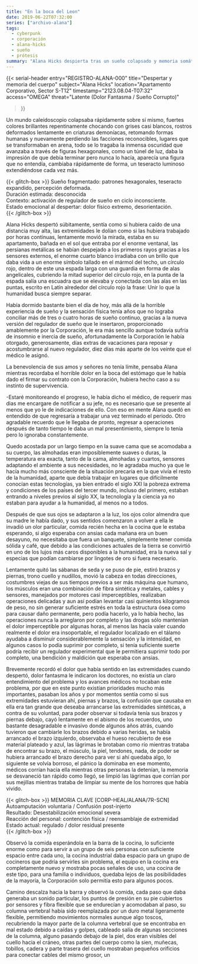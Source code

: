 ```yaml
---
title: "En la boca del Leon"
date: 2019-06-22T07:32:00
series: ["archivo-alana"]
tags:
  - cyberpunk
  - corporación
  - alana-hicks
  - sueño
  - prótesis
summary: "Alana Hicks despierta tras un sueño colapsado y memoria somática fracturada, atrapada entre dolor fantasma y el brillo aséptico de su apartamento corporativo."
---
```


{{< serial-header
entry="REGISTRO-ALANA-000"
title="Despertar y memoria del cuerpo"
subject="Alana Hicks"
location="Apartamento Corporativo, Sector S-T12"
timestamp="2123.08.04-T07:32"
access="OMEGA"
threat="Latente (Dolor Fantasma / Sueño Corrupto)"
>}}

Un mundo caleidoscopio colapsaba rápidamente sobre sí mismo, fuertes colores brillantes repentinamente chocando con grises casi blancos, rostros deformados lentamente en criaturas demoníacas, retomando formas humanas y nuevamente perdiendo las facciones reconocibles, lugares que se transformaban en arena, todo se lo tragaba la inmensa oscuridad que avanzaba a través de figuras hexagonales, como un túnel de luz, daba la impresión de que debía terminar pero nunca lo hacía, aparecía una figura que no entendía, cambiaba rápidamente de forma, un teseracto luminoso extendiéndose cada vez más.

{{< glitch-box >}}
Sueño fragmentado: patrones hexagonales, teseracto expandido, percepción deformada.  
Duración estimada: desconocida  
Contexto: activación de regulador de sueño en ciclo inconsciente.  
Estado emocional al despertar: dolor físico extremo, desorientación.  
{{< /glitch-box >}}

Alana Hicks despertó súbitamente, sentía como si hubiera caído de una distancia muy alta, las extremidades le dolían como si las hubiera trabajado por horas continuas, lentamente movió la mirada, estaba en su apartamento, bañada en el sol que entraba por el enorme ventanal, las persianas metálicas se habían despejado a los primeros rayos gracias a los sensores externos, el enorme cuarto blanco irradiaba con un brillo que daba vida a un enorme símbolo tallado en el mármol del techo, un círculo rojo, dentro de este una espada larga con una guardia en forma de alas angelicales, cubriendo la mitad superior del círculo rojo, en la punta de la espada salía una escuadra que se elevaba y conectada con las alas en las puntas, escrito en Latín alrededor del círculo rojo la frase: Unir lo que la humanidad busca siempre separar.

Había dormido bastante bien el día de hoy, más allá de la horrible experiencia de sueño y la sensación física tenía años que no lograba conciliar más de tres o cuatro horas de sueño continuo, gracias a la nueva versión del regulador de sueño que le insertaron, proporcionado amablemente por la Corporación, le era más sencillo aunque todavía sufría de insomnio e inercia de sueño, afortunadamente la Corporación le había otorgado, generosamente, días extras de vacaciones para reposar y acostumbrarse al nuevo regulador, diez días más aparte de los veinte que el médico le asignó.

La benevolencia de sus amos y señores no tenía límite, pensaba Alana mientras recordaba el horrible dolor en la boca del estómago que le había dado el firmar su contrato con la Corporación, hubiera hecho caso a su instinto de supervivencia.

-Estaré monitoreando el progreso, le había dicho el médico, de requerir mas dias me encargare de notificar a su jefe, no es necesario que se presente al menos que yo le de indicaciones de ello. Con eso en mente Alana quedó en entendido de que regresaría a trabajar una vez terminado el periodo. Otro agradable recuerdo que le llegaba de pronto, regresar a operaciones después de tanto tiempo le daba un mal presentimiento, siempre lo tenía pero lo ignoraba constantemente.

Quedo acostada por un largo tiempo en la suave cama que se acomodaba a su cuerpo, las almohadas eran imposiblemente suaves o duras, la temperatura era exacta, tanto de la cama, almohadas y cuartos, sensores adaptando el ambiente a sus necesidades, no le agradaba mucho ya que le hacía mucho más consciente de la situación precaria en la que vivía el resto de la humanidad, aparte que debía trabajar en lugares que difícilmente conocían estas tecnologías, ya bien entrado el siglo XXI la pobreza extrema y condiciones de los países del tercer mundo, incluso del primero, estaban entrando a niveles previos al siglo XX, la tecnología y la ciencia ya no estaban para ayudar a la humanidad, al menos no a todos.

Después de que sus ojos se adaptaron a la luz, los ojos color almendra que su madre le había dado, y sus sentidos comenzaron a volver a ella le invadió un olor particular, comida recién hecha en la cocina que le estaba esperando, si algo esperaba con ansias cada mañana era un buen desayuno, no necesitaba que fuera un banquete, simplemente tener comida sólida y café, que debido a las condiciones actuales de la tierra se convirtió en uno de los lujos más caros disponibles a la humanidad, era la nueva sal y especias que podían cambiarse por lingotes de oro si fuera necesario.

Lentamente quitó las sábanas de seda y se puso de pie, estiró brazos y piernas, trono cuello y nudillos, movió la cabeza en todas direcciones, costumbres viejas de sus tiempos previos a ser más máquina que humano, los músculos eran una combinación de fibra sintética y metales, cables y sensores, manejados por motores casi imperceptibles, realizaban operaciones delicadas y aun así podían levantar casi quinientos kilogramos de peso, no sin generar suficiente estrés en toda la estructura ósea como para causar daño permanente, pero podía hacerlo, ya lo había hecho, las operaciones nunca la arreglaron por completo y las drogas sólo mantenían el dolor imperceptible por algunas horas, al menos las hacía valer cuando realmente el dolor era insoportable, el regulador localizado en el tálamo ayudaba a disminuir considerablemente la sensación y la intensidad, en algunos casos lo podía suprimir por completo, si tenía suficiente suerte podría recibir un regulador experimental que le permitiera suprimir todo por completo, una bendición y maldición que esperaba con ansias.

Brevemente recordó el dolor que había sentido en las extremidades cuando despertó, dolor fantasma le indicaron los doctores, no existía un claro entendimiento del problema y los avances médicos no tocaban este problema, por que en este punto existían prioridades mucho más importantes, pasaban los años y por momentos sentía como si sus extremidades estuvieran ahí, piernas y brazos, la confusión que causaba en ella era tan grande que deseaba arrancarse las extremidades sintéticas, a contra de su voluntad, para poder observar si todavía tenía sus brazos y piernas debajo, cayó lentamente en el abismo de los recuerdos, uno bastante desagradable e invasivo donde algunos años atrás, cuando tuvieron que cambiarle los brazos debido a varias heridas, se había arrancado el brazo izquierdo, observaba el hueso recubierto de ese material plateado y azul, las lágrimas le brotaban como río mientras trataba de encontrar su brazo, el músculo, la piel, tendones, nada, de poder se hubiera arrancado el brazo derecho para ver si ahí quedaba algo, lo siguiente se volvía borroso, el pánico la dominaba en ese momento, médicos corrían hacia ella mientras otras personas la detenían, la memoria se desvaneció tan rápido como llegó, se limpió las lágrimas que corrían por sus mejillas mientras trataba de limpiar su mente de los horrores que había vivido.

{{< glitch-box >}}
MEMORIA CLAVE [CORP-HEAL/ALANA/7R-SCN]  
Autoamputación voluntaria / Confusión post-injerto  
Resultado: Desestabilización emocional severa  
Reacción del personal: contención física / reensamblaje de extremidad  
Estado actual: regulado / dolor residual presente  
{{< /glitch-box >}}

Observó la comida esperándola en la barra de la cocina, lo suficiente enorme como para servir a un grupo de seis personas con suficiente espacio entre cada uno, la cocina industrial daba espacio para un grupo de cocineros que podría servirles sin problema, el equipo en la cocina era completamente nuevo y mostraba pocas señales de uso, una cocina de este tipo, para una familia o individuos, quedaba lejos de las posibilidades de la mayoría, la Corporación solo permitía esto para algunos pocos.

Camino descalza hacia la barra y observó la comida, cada paso que daba generaba un sonido particular, los puntos de presión en su pie cubiertos por sensores y fibra flexible que se endurecían y acomodaban al paso, su columna vertebral había sido reemplazada por un duro metal ligeramente flexible, permitiendo movimientos normales aunque algo toscos, recubriendo la mayor parte de la columna vertebral que se encontraba en mal estado debido a caídas y golpes, cableado salía de algunas secciones de la columna, alguno pasando debajo de la piel, dos eran visibles del cuello hacia el cráneo, otras partes del cuerpo como la sien, muñecas, tobillos, cadera y parte trasera del cuello mostraban pequeños orificios para conectar cables del mismo grosor, un

